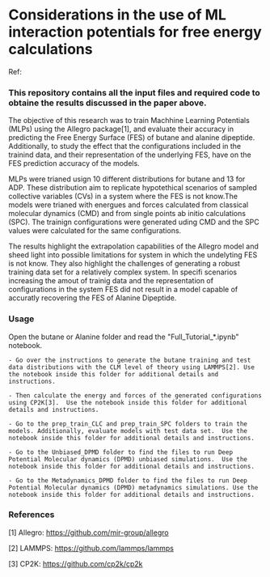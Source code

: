
# Considerations in the use of ML interaction potentials for free energy calculations

Ref: 

### This repository contains all the input files and required code to obtaine the results discussed in the paper above.

The objective of this research was to train Machhine Learning Potentials (MLPs) using the Allegro package[1], and evaluate their accuracy in predicting the Free Energy Surface (FES) of butane and alanine dipeptide. Additionally, to study the effect that the configurations included in the trainind data, and their representation of the underlying FES, have on the FES prediction accuracy of the models. 

MLPs were trianed usign 10 different distributions for butane and 13 for ADP. These distribution aim to replicate hypotethical scenarios of sampled collective variables (CVs) in a system where the FES is not know.The models were trianed with energues and forces calculated from classical molecular dynamics (CMD) and from single points ab initio calculations (SPC). The trainign configurations were generated uding CMD and the SPC values were calculated for the same configurations. 

The results highlight the extrapolation capabilities of the Allegro model and sheed light into possible limitations for system in which the undelyting FES is not know. They also highlight the challenges of generating a robust training data set for a relatively complex system. In specifi scenarios increasing the amout of trainig data and the representation of configurations in the system FES did not result in a model capable of accuratly recovering the FES of Alanine Dipeptide.


### Usage 

Open the butane or Alanine folder and read the "Full_Tutorial_*.ipynb" notebook.

    - Go over the instructions to generate the butane training and test data distributions with the CLM level of theory using LAMMPS[2]. Use the notebook inside this folder for additional details and instructions.

    - Then calculate the energy and forces of the generated configurations using CP2K[3].  Use the notebook inside this folder for additional details and instructions.

    - Go to the prep_train_CLC and prep_train_SPC folders to train the models. Additionally, evaluate models with test data set.  Use the notebook inside this folder for additional details and instructions.

    - Go to the Unbiased_DPMD folder to find the files to run Deep Potential Molecular dynamics (DPMD) unbiased simulations.  Use the notebook inside this folder for additional details and instructions.
    
    - Go to the Metadynamics_DPMD folder to find the files to run Deep Potential Molecular dynamics (DPMD) metadynamics simulations. Use the notebook inside this folder for additional details and instructions.


### References
[1] Allegro: https://github.com/mir-group/allegro

[2] LAMMPS: https://github.com/lammps/lammps

[3] CP2K: https://github.com/cp2k/cp2k

